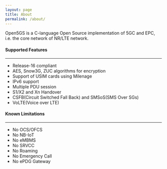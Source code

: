 ```yaml
---
layout: page
title: About
permalink: /about/
---
```


Open5GS is a C-language Open Source implementation of 5GC and EPC, i.e. the core network of NR/LTE network.

#### Supported Features
---

- Release-16 compliant
- AES, Snow3G, ZUC algorithms for encryption
- Support of USIM cards using Milenage
- IPv6 support
- Multiple PDU session
- S1/X2 and Xn Handover
- CSFB(Circuit Switched Fall Back) and SMSoS(SMS Over SGs)
- VoLTE(Voice over LTE)

#### Known Limitations
---

- No OCS/OFCS
- No NB-IoT
- No eMBMS
- No SRVCC
- No Roaming
- No Emergency Call
- No ePDG Gateway
